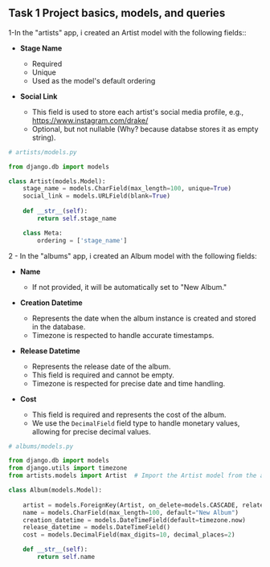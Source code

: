 ## Task 1 Project basics, models, and queries

1-In the "artists" app, i created an Artist model with the following fields::

- **Stage Name**
  - Required
  - Unique
  - Used as the model's default ordering

- **Social Link**
  - This field is used to store each artist's social media profile, e.g., https://www.instagram.com/drake/
  - Optional, but not nullable (Why? because databse stores it as empty string).

```python
# artists/models.py

from django.db import models

class Artist(models.Model):
    stage_name = models.CharField(max_length=100, unique=True)
    social_link = models.URLField(blank=True)
    
    def __str__(self):
        return self.stage_name

    class Meta:
        ordering = ['stage_name']
```
2 - In the "albums" app, i created an Album model with the following fields:

- **Name**
  - If not provided, it will be automatically set to "New Album."

- **Creation Datetime**
  - Represents the date when the album instance is created and stored in the database.
  - Timezone is respected to handle accurate timestamps.

- **Release Datetime**
  - Represents the release date of the album.
  - This field is required and cannot be empty.
  - Timezone is respected for precise date and time handling.

- **Cost**
  - This field is required and represents the cost of the album.
  - We use the `DecimalField` field type to handle monetary values, allowing for precise decimal values.

```python
# albums/models.py

from django.db import models
from django.utils import timezone
from artists.models import Artist  # Import the Artist model from the artists app

class Album(models.Model):
    
    artist = models.ForeignKey(Artist, on_delete=models.CASCADE, related_name = 'albums')
    name = models.CharField(max_length=100, default="New Album")
    creation_datetime = models.DateTimeField(default=timezone.now)
    release_datetime = models.DateTimeField()
    cost = models.DecimalField(max_digits=10, decimal_places=2)

    def __str__(self):
        return self.name
